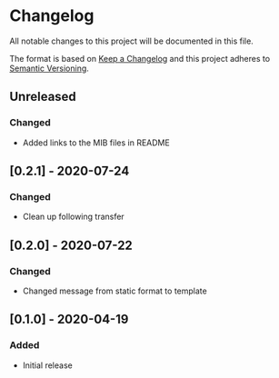 # Changelog
All notable changes to this project will be documented in this file.

The format is based on [Keep a Changelog](http://keepachangelog.com/en/1.0.0/)
and this project adheres to [Semantic
Versioning](http://semver.org/spec/v2.0.0.html).

## Unreleased

### Changed
- Added links to the MIB files in README

## [0.2.1] - 2020-07-24

### Changed
- Clean up following transfer

## [0.2.0] - 2020-07-22

### Changed
- Changed message from static format to template

## [0.1.0] - 2020-04-19

### Added
- Initial release
